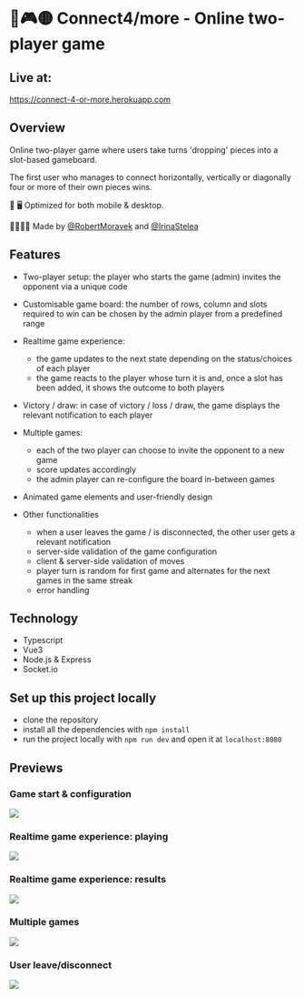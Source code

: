 # 🔴🎮🟡 Connect4/more - Online two-player game

## Live at:

https://connect-4-or-more.herokuapp.com

## Overview

Online two-player game where users take turns 'dropping' pieces into a slot-based gameboard.

The first user who manages to connect horizontally, vertically or diagonally four or more of their own pieces wins.

📱 🖥 Optimized for both mobile & desktop.

👨‍💻👩‍💻 Made by [@RobertMoravek](https://www.github.com/RobertMoravek) and [@IrinaStelea](https://www.github.com/IrinaStelea)

## Features

-   Two-player setup: the player who starts the game (admin) invites the opponent via a unique code

-   Customisable game board: the number of rows, column and slots required to win can be chosen by the admin player from a predefined range

-   Realtime game experience:

    -   the game updates to the next state depending on the status/choices of each player
    -   the game reacts to the player whose turn it is and, once a slot has been added, it shows the outcome to both players

-   Victory / draw: in case of victory / loss / draw, the game displays the relevant notification to each player

-   Multiple games:

    -   each of the two player can choose to invite the opponent to a new game
    -   score updates accordingly
    -   the admin player can re-configure the board in-between games

-   Animated game elements and user-friendly design

-   Other functionalities
    -   when a user leaves the game / is disconnected, the other user gets a relevant notification
    -   server-side validation of the game configuration
    -   client & server-side validation of moves
    -   player turn is random for first game and alternates for the next games in the same streak
    -   error handling

## Technology

-   Typescript
-   Vue3
-   Node.js & Express
-   Socket.io

## Set up this project locally

-   clone the repository
-   install all the dependencies with `npm install`
-   run the project locally with `npm run dev` and open it at `localhost:8080`

## Previews

### Game start & configuration

<img src="Vue/scr/assets/game_start.gif">

<br>

### Realtime game experience: playing

<img src="Vue/scr/assets/playing.gif">

<br>

### Realtime game experience: results

<img src="Vue/scr/assets/results.gif">

<br>

### Multiple games

<img src="Vue/scr/assets/play_again.gif">

### User leave/disconnect

<img src="Vue/scr/assets/leave_disconnect.gif">

<br>
